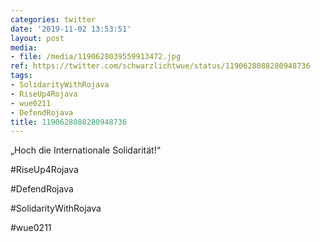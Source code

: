 ```yaml
---
categories: twitter
date: '2019-11-02 13:53:51'
layout: post
media:
- file: /media/1190628039559913472.jpg
ref: https://twitter.com/schwarzlichtwue/status/1190628088280948736
tags:
- SolidarityWithRojava
- RiseUp4Rojava
- wue0211
- DefendRojava
title: 1190628088280948736
---
```

„Hoch die Internationale Solidarität!“

#RiseUp4Rojava

#DefendRojava

#SolidarityWithRojava

#wue0211  